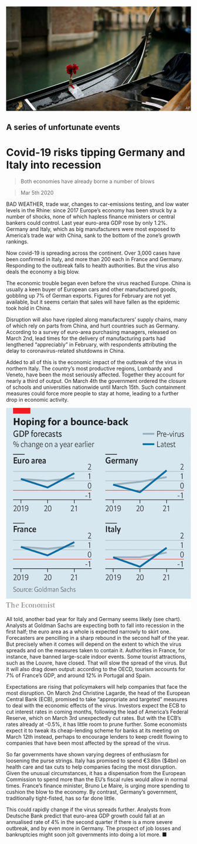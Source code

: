 ![](./images/20200307_EUP502.jpg)

## A series of unfortunate events

# Covid-19 risks tipping Germany and Italy into recession

> Both economies have already borne a number of blows

> Mar 5th 2020

BAD WEATHER, trade war, changes to car-emissions testing, and low water levels in the Rhine: since 2017 Europe’s economy has been struck by a number of shocks, none of which hapless finance ministers or central bankers could control. Last year euro-area GDP rose by only 1.2%. Germany and Italy, which as big manufacturers were most exposed to America’s trade war with China, sank to the bottom of the zone’s growth rankings.

Now covid-19 is spreading across the continent. Over 3,000 cases have been confirmed in Italy, and more than 200 each in France and Germany. Responding to the outbreak falls to health authorities. But the virus also deals the economy a big blow.

The economic trouble began even before the virus reached Europe. China is usually a keen buyer of European cars and other manufactured goods, gobbling up 7% of German exports. Figures for February are not yet available, but it seems certain that sales will have fallen as the epidemic took hold in China.

Disruption will also have rippled along manufacturers’ supply chains, many of which rely on parts from China, and hurt countries such as Germany. According to a survey of euro-area purchasing managers, released on March 2nd, lead times for the delivery of manufacturing parts had lengthened “appreciably” in February, with respondents attributing the delay to coronavirus-related shutdowns in China.

Added to all of this is the economic impact of the outbreak of the virus in northern Italy. The country’s most productive regions, Lombardy and Veneto, have been the most seriously affected. Together they account for nearly a third of output. On March 4th the government ordered the closure of schools and universities nationwide until March 15th. Such containment measures could force more people to stay at home, leading to a further drop in economic activity.

![](./images/20200307_EUC583.png)

All told, another bad year for Italy and Germany seems likely (see chart). Analysts at Goldman Sachs are expecting both to fall into recession in the first half; the euro area as a whole is expected narrowly to skirt one. Forecasters are pencilling in a sharp rebound in the second half of the year. But precisely when it comes will depend on the extent to which the virus spreads and on the measures taken to contain it. Authorities in France, for instance, have banned large-scale indoor events. Some tourist attractions, such as the Louvre, have closed. That will slow the spread of the virus. But it will also drag down output: according to the OECD, tourism accounts for 7% of France’s GDP, and around 12% in Portugal and Spain.

Expectations are rising that policymakers will help companies that face the most disruption. On March 2nd Christine Lagarde, the head of the European Central Bank (ECB), promised to take “appropriate and targeted” measures to deal with the economic effects of the virus. Investors expect the ECB to cut interest rates in coming months, following the lead of America’s Federal Reserve, which on March 3rd unexpectedly cut rates. But with the ECB’s rates already at -0.5%, it has little room to prune further. Some economists expect it to tweak its cheap-lending scheme for banks at its meeting on March 12th instead, perhaps to encourage lenders to keep credit flowing to companies that have been most affected by the spread of the virus.

So far governments have shown varying degrees of enthusiasm for loosening the purse strings. Italy has promised to spend €3.6bn ($4bn) on health care and tax cuts to help companies facing the most disruption. Given the unusual circumstances, it has a dispensation from the European Commission to spend more than the EU’s fiscal rules would allow in normal times. France’s finance minister, Bruno Le Maire, is urging more spending to cushion the blow to the economy. By contrast, Germany’s government, traditionally tight-fisted, has so far done little.

This could rapidly change if the virus spreads further. Analysts from Deutsche Bank predict that euro-area GDP growth could fall at an annualised rate of 4% in the second quarter if there is a more severe outbreak, and by even more in Germany. The prospect of job losses and bankruptcies might soon jolt governments into doing a lot more. ■